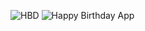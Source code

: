 ![HBD](https://github.com/theiqbalpk/HappyBirthday/assets/26436094/3af06de9-2418-4756-8c0e-fb54456d432c)
![Happy Birthday App](https://github.com/theiqbalpk/HappyBirthday/assets/26436094/393199a0-b4a8-4c31-85c9-44edcab01214)
